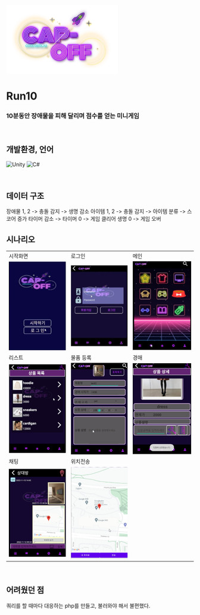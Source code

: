 <img src="https://github.com/lesoo/CapOff/blob/main/Cap-Off_img/capoff_logo.png?raw=true" width="300px">

# Run10
### 10분동안 장애물을 피해 달리며 점수를 얻는 미니게임 
<br>

## 개발환경, 언어
 ![Unity](https://img.shields.io/badge/Unity-%23000000?style=for-the-badge&logo=Unity&logoColor=white)
 ![C#](https://img.shields.io/badge/Csharp-%23bb55bb?style=for-the-badge&logo=C#&logoColor=white) 
  
<br>

## 데이터 구조
장애물 1, 2 -> 충돌 감지 -> 생명 감소 
아이템 1, 2 -> 충돌 감지 -> 아이템 분류 -> 스코어 증가
타이머 감소 -> 타이머 0 -> 게임 클리어
생명 0 -> 게임 오버


## 시나리오
<table>
	<tr><td>시작화면</td><td>로그인</td><td>메인</td></tr>
	<tr><td>
		<img src="https://github.com/lesoo/CapOff/blob/main/Cap-Off_img/initial.PNG?raw=true" width="100%"></td>
	<td><img src="https://github.com/lesoo/CapOff/blob/main/Cap-Off_img/login.PNG?raw=true" width="100%">
		</td><td><img src="https://github.com/lesoo/CapOff/blob/main/Cap-Off_img/main.PNG?raw=true" width="100%">
		</td></tr>	
	<tr><td>리스트</td><td>물품 등록</td><td>경매</td>
	</td></tr>
	<tr><td><img src="https://github.com/lesoo/CapOff/blob/main/Cap-Off_img/list.PNG?raw=true" width="100%"></td>
	<td><img src="https://github.com/lesoo/CapOff/blob/main/Cap-Off_img/regist.PNG?raw=true" width="100%"></td>
		<td><img src="https://github.com/lesoo/CapOff/blob/main/Cap-Off_img/oction.PNG?raw=true" width="100%"></td>
	<tr><td>채팅</td><td>위치전송</td>
	</tr><tr>
	<td><img src="https://github.com/lesoo/CapOff/blob/main/Cap-Off_img/chat.PNG?raw=true" width="100%"></td>
	<td><img src="https://github.com/lesoo/CapOff/blob/main/Cap-Off_img/map.PNG?raw=true" width="100%"></td>
	</tr>
</table>


<br>

## 어려웠던 점
쿼리를 할 때마다 대응하는 php를 만들고, 불러와야 해서 불편했다.


